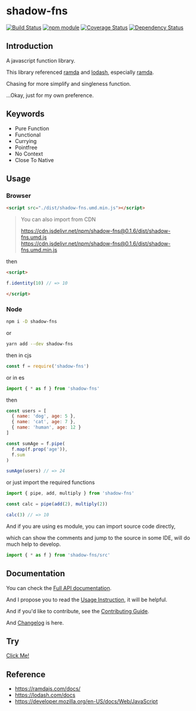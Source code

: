 # shadow-fns

[![Build Status](https://travis-ci.org/jinghua000/shadow-fns.svg?branch=master)](https://travis-ci.org/jinghua000/shadow-fns)
[![npm module](https://badge.fury.io/js/shadow-fns.svg)](https://www.npmjs.com/package/shadow-fns)
[![Coverage Status](https://coveralls.io/repos/github/jinghua000/shadow-fns/badge.svg?branch=master)](https://coveralls.io/github/jinghua000/shadow-fns?branch=master)
[![Dependency Status](https://david-dm.org/jinghua000/shadow-fns.svg)](https://david-dm.org/jinghua000/shadow-fns)

## Introduction

A javascript function library.  

This library referenced [ramda](https://ramdajs.com) and [lodash](https://lodash.com/),
especially [ramda](https://ramdajs.com).  

Chasing for more simplify and singleness function.  

...Okay, just for my own preference.

## Keywords

- Pure Function
- Functional
- Currying
- Pointfree
- No Context
- Close To Native

## Usage

### Browser

```html
<script src="./dist/shadow-fns.umd.min.js"></script>
```

> You can also import from CDN  
> 
> https://cdn.jsdelivr.net/npm/shadow-fns@0.1.6/dist/shadow-fns.umd.js  
> https://cdn.jsdelivr.net/npm/shadow-fns@0.1.6/dist/shadow-fns.umd.min.js  

then

```html
<script>

f.identity(10) // => 10

</script>
```

### Node

```bash
npm i -D shadow-fns
```

or

```bash
yarn add --dev shadow-fns
```

then in cjs

```javascript
const f = require('shadow-fns')
```

or in es

```javascript
import { * as f } from 'shadow-fns'
```

then

```javascript
const users = [
  { name: 'dog', age: 5 },
  { name: 'cat', age: 7 },
  { name: 'human', age: 12 }
]

const sumAge = f.pipe(
  f.map(f.prop('age')), 
  f.sum
)

sumAge(users) // => 24
```

or just import the required functions

```javascript
import { pipe, add, multiply } from 'shadow-fns'

const calc = pipe(add(2), multiply(2))

calc(3) // => 10
```

And if you are using es module, you can import source code directly,

which can show the comments and jump to the source in some IDE, will do much help to develop.  

```javascript
import { * as f } from 'shadow-fns/src'
```

## Documentation

You can check the [Full API documentation](https://github.com/jinghua000/shadow-fns/blob/master/doc/README.md).

And I propose you to read the [Usage Instruction](https://github.com/jinghua000/shadow-fns/blob/master/doc/USAGE_INSTRUCTION.md),
it will be helpful.

And if you'd like to contribute, see the [Contributing Guide](https://github.com/jinghua000/shadow-fns/blob/master/CONTRIBUTING.md).

And [Changelog](https://github.com/jinghua000/shadow-fns/blob/master/CHANGELOG.md) is here.

## Try

[Click Me!](https://jinghua000.github.io/shadow-fns/index.html)

## Reference

- https://ramdajs.com/docs/  
- https://lodash.com/docs  
- https://developer.mozilla.org/en-US/docs/Web/JavaScript  
